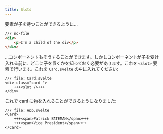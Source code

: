 ```yaml
---
title: Slots
---
```


要素が子を持つことができるように…

```html
/// no-file
<div>
	<p>I'm a child of the div</p>
</div>
```

…コンポーネントもそうすることができます。しかしコンポーネントが子を受け入れる前に、どこに子を置くかを知っておく必要があります。これを `<slot>` 要素で行います。これを `Card.svelte` の中に入れてください:

```svelte
/// file: Card.svelte
<div class="card ">
	+++<slot />+++
</div>
```

これで card に物を入れることができるようになりました:

```svelte
/// file: App.svelte
<Card>
	+++<span>Patrick BATEMAN</span>+++
	+++<span>Vice President</span>+++
</Card>
```
